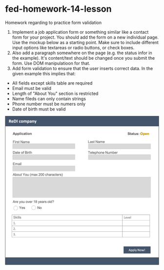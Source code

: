 # fed-homework-14-lesson
Homework regarding to practice form validation

1. Implement a job application form or something similar like a contact form for your project. You should add the form on a new individual page.
Use the mockup below as a starting point. Make sure to include different input options like textareas or radio buttons, or check boxes. 
2. Also add a paragraph somewhere on the page (e.g. the status infor in the example). It's content/text should be changed once you submit the form. Use DOM manipulatioon for that.
3. Add form validation to ensure that the user inserts correct data. In the given example this implies that: 

* All fields except skills table are required
* Email must be valid
* Length of "About You" section is restricted
* Name fileds can only contain strings
* Phone number must be numers only
* Date of birth must be valid

![form](form.png)
